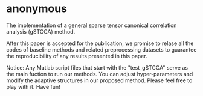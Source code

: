 # anonymous

The implementation of a general sparse tensor canonical correlation analysis (gSTCCA) method.

After this paper is accepted for the publication, we promise to relase all the codes of baseline methods and related preprocessing datasets to guarantee the reproducibility of any results presented in this paper.

Notice: Any Matlab script files that start with the "test_gSTCCA" serve as the main fuction to run our methods. You can adjust hyper-parameters and modify the adaptive structures in our proposed method. Please feel free to play with it. Have fun!

